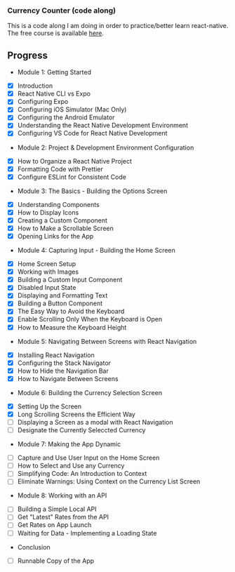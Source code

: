 ### Currency Counter (code along)

This is a code along I am doing in order to practice/better learn react-native.  The free course is available [here](https://learn.reactnativeschool.com/courses/enrolled/175915).

## Progress

* Module 1: Getting Started
- [x] Introduction
- [x] React Native CLI vs Expo
- [x] Configuring Expo
- [x] Configuring iOS Simulator (Mac Only)
- [x] Configuring the Android Emulator
- [x] Understanding the React Native Development Environment
- [x] Configuring VS Code for React Native Development
* Module 2: Project & Development Environment Configuration
- [x] How to Organize a React Native Project
- [x] Formatting Code with Prettier
- [x] Configure ESLint for Consistent Code
* Module 3: The Basics - Building the Options Screen
- [x] Understanding Components
- [x] How to Display Icons
- [x] Creating a Custom Component
- [x] How to Make a Scrollable Screen
- [x] Opening Links for the App
* Module 4: Capturing Input - Building the Home Screen
- [x] Home Screen Setup
- [x] Working with Images
- [x] Building a Custom Input Component
- [x] Disabled Input State
- [x] Displaying and Formatting Text
- [x] Building a Button Component
- [x] The Easy Way to Avoid the Keyboard
- [x] Enable Scrolling Only When the Keyboard is Open
- [x] How to Measure the Keyboard Height
* Module 5: Navigating Between Screens with React Navigation
- [x] Installing React Navigation
- [x] Configuring the Stack Navigator
- [x] How to Hide the Navigation Bar
- [x] How to Navigate Between Screens
* Module 6: Building the Currency Selection Screen
- [x] Setting Up the Screen
- [x] Long Scrolling Screens the Efficient Way
- [ ] Displaying a Screen as a modal with React Navigation
- [ ] Designate the Currently Seleccted Currency
* Module 7: Making the App Dynamic
- [ ] Capture and Use User Input on the Home Screen
- [ ] How to Select and Use any Currency
- [ ] Simplifying Code: An Introduction to Context
- [ ] Eliminate Warnings: Using Context on the Currency List Screen
* Module 8: Working with an API
- [ ] Building a Simple Local API
- [ ] Get "Latest" Rates from the API
- [ ] Get Rates on App Launch
- [ ] Waiting for Data - Implementing a Loading State
* Conclusion
- [ ] Runnable Copy of the App